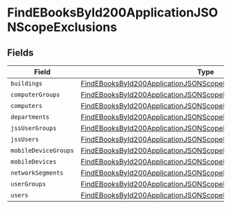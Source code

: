 # FindEBooksById200ApplicationJSONScopeExclusions


## Fields

| Field                                                                                                                                                               | Type                                                                                                                                                                | Required                                                                                                                                                            | Description                                                                                                                                                         |
| ------------------------------------------------------------------------------------------------------------------------------------------------------------------- | ------------------------------------------------------------------------------------------------------------------------------------------------------------------- | ------------------------------------------------------------------------------------------------------------------------------------------------------------------- | ------------------------------------------------------------------------------------------------------------------------------------------------------------------- |
| `buildings`                                                                                                                                                         | [FindEBooksById200ApplicationJSONScopeExclusionsBuildings](../../models/operations/findebooksbyid200applicationjsonscopeexclusionsbuildings.md)[]                   | :heavy_minus_sign:                                                                                                                                                  | N/A                                                                                                                                                                 |
| `computerGroups`                                                                                                                                                    | [FindEBooksById200ApplicationJSONScopeExclusionsComputerGroups](../../models/operations/findebooksbyid200applicationjsonscopeexclusionscomputergroups.md)[]         | :heavy_minus_sign:                                                                                                                                                  | N/A                                                                                                                                                                 |
| `computers`                                                                                                                                                         | [FindEBooksById200ApplicationJSONScopeExclusionsComputers](../../models/operations/findebooksbyid200applicationjsonscopeexclusionscomputers.md)[]                   | :heavy_minus_sign:                                                                                                                                                  | N/A                                                                                                                                                                 |
| `departments`                                                                                                                                                       | [FindEBooksById200ApplicationJSONScopeExclusionsDepartments](../../models/operations/findebooksbyid200applicationjsonscopeexclusionsdepartments.md)[]               | :heavy_minus_sign:                                                                                                                                                  | N/A                                                                                                                                                                 |
| `jssUserGroups`                                                                                                                                                     | [FindEBooksById200ApplicationJSONScopeExclusionsJssUserGroups](../../models/operations/findebooksbyid200applicationjsonscopeexclusionsjssusergroups.md)[]           | :heavy_minus_sign:                                                                                                                                                  | N/A                                                                                                                                                                 |
| `jssUsers`                                                                                                                                                          | [FindEBooksById200ApplicationJSONScopeExclusionsJssUsers](../../models/operations/findebooksbyid200applicationjsonscopeexclusionsjssusers.md)[]                     | :heavy_minus_sign:                                                                                                                                                  | N/A                                                                                                                                                                 |
| `mobileDeviceGroups`                                                                                                                                                | [FindEBooksById200ApplicationJSONScopeExclusionsMobileDeviceGroups](../../models/operations/findebooksbyid200applicationjsonscopeexclusionsmobiledevicegroups.md)[] | :heavy_minus_sign:                                                                                                                                                  | N/A                                                                                                                                                                 |
| `mobileDevices`                                                                                                                                                     | [FindEBooksById200ApplicationJSONScopeExclusionsMobileDevices](../../models/operations/findebooksbyid200applicationjsonscopeexclusionsmobiledevices.md)[]           | :heavy_minus_sign:                                                                                                                                                  | N/A                                                                                                                                                                 |
| `networkSegments`                                                                                                                                                   | [FindEBooksById200ApplicationJSONScopeExclusionsNetworkSegments](../../models/operations/findebooksbyid200applicationjsonscopeexclusionsnetworksegments.md)[]       | :heavy_minus_sign:                                                                                                                                                  | N/A                                                                                                                                                                 |
| `userGroups`                                                                                                                                                        | [FindEBooksById200ApplicationJSONScopeExclusionsUserGroups](../../models/operations/findebooksbyid200applicationjsonscopeexclusionsusergroups.md)[]                 | :heavy_minus_sign:                                                                                                                                                  | N/A                                                                                                                                                                 |
| `users`                                                                                                                                                             | [FindEBooksById200ApplicationJSONScopeExclusionsUsers](../../models/operations/findebooksbyid200applicationjsonscopeexclusionsusers.md)[]                           | :heavy_minus_sign:                                                                                                                                                  | N/A                                                                                                                                                                 |
